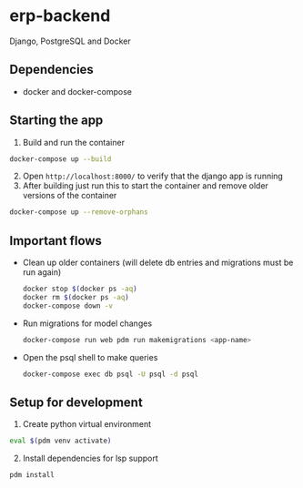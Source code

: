 # erp-backend
Django, PostgreSQL and Docker

## Dependencies
- docker and docker-compose

## Starting the app
1. Build and run the container
  ```bash
  docker-compose up --build
  ```
2. Open `http://localhost:8000/` to verify that the django app is running
3. After building just run this to start the container and remove older versions of the container
  ```bash
  docker-compose up --remove-orphans
  ```
## Important flows

- Clean up older containers (will delete db entries and migrations must be run again)
  ```bash
  docker stop $(docker ps -aq)
  docker rm $(docker ps -aq)
  docker-compose down -v
  ```
- Run migrations for model changes
  ```bash
  docker-compose run web pdm run makemigrations <app-name>
  ```
- Open the psql shell to make queries
  ```bash
  docker-compose exec db psql -U psql -d psql
  ```

## Setup for development
1. Create python virtual environment
  ```bash
  eval $(pdm venv activate)
  ```
2. Install dependencies for lsp support
  ```bash
  pdm install
  ```

